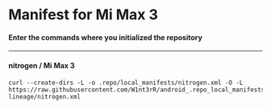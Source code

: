 # Manifest for Mi Max 3

#### Enter the commands where you initialized the repository

---------------------------------------
	
#### nitrogen / Mi Max 3
 	curl --create-dirs -L -o .repo/local_manifests/nitrogen.xml -O -L https://raw.githubusercontent.com/W1nt3rR/android_.repo_local_manifests/pie-lineage/nitrogen.xml
